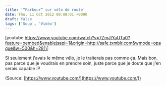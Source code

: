 ```yaml
---
title: '“Parkour” sur vélo de route'
date: Thu, 11 Oct 2012 09:08:01 +0000
draft: false
tags: ['Soup', 'Vidéo']
---
```


\[youtube https://www.youtube.com/watch?v=7ZmJtYaUTa0?feature=oembed&enablejsapi=1&origin=http://safe.txmblr.com&wmode=opaque&w=500&h=281\]

Si seulement j'avais le même vélo, je le traiterais pas comme ça. Mais bon, pas parce que je voudrais en prendre soin, juste parce que je doute que j'en serais capable :P

(Source: [https://www.youtube.com/](https://www.youtube.com/))